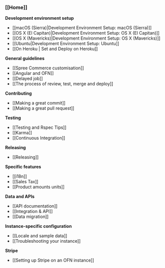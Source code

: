 ### [[Home]]

**Development environment setup**

* [[macOS (Sierra)|Development Environment Setup: macOS (Sierra)]]
* [[OS X (El Capitan)|Development Environment Setup: OS X (El Capitan)]]
* [[OS X (Mavericks)|Development Environment Setup: OS X (Mavericks)]]
* [[Ubuntu|Development Environment Setup: Ubuntu]]
* [[On Heroku | Set and Deploy on Heroku]]


**General guidelines**

* [[Spree Commerce customisation]]
* [[Angular and OFN]]
* [[Delayed job]]
* [[The process of review, test, merge and deploy]]

**Contributing**
* [[Making a great commit]]
* [[Making a great pull request]]

**Testing**

* [[Testing and Rspec Tips]]
* [[Karma]]
* [[Continuous Integration]]

**Releasing**
* [[Releasing]]

**Specific features**

* [[i18n]]
* [[Sales Tax]]
* [[Product amounts units]]

**Data and APIs**

* [[API documentation]]
* [[Integration & API]]
* [[Data migration]]

**Instance-specific configuration**
* [[Locale and sample data]]
* [[Troubleshooting your instance]]

**Stripe**
* [[Setting up Stripe on an OFN instance]]